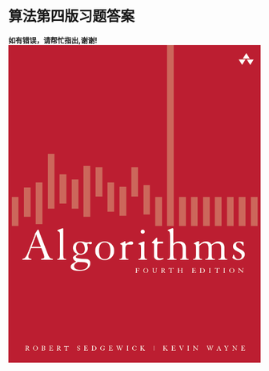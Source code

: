 # 算法第四版习题答案
**如有错误，请帮忙指出,谢谢!**
![image](https://github.com/tonnyone/Algorithms/blob/master/cover.png)

